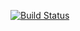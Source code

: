[![Build Status](https://travis-ci.org/Mushst/cse110Lab.svg?branch=master)](https://travis-ci.org/Mushst/cse110Lab)
